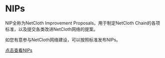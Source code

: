 # NIPs
NIP全称为NetCloth Improvement Proposals。用于制定NetCloth Chain的各项标准，以及提交各类改进NetCloth网络的提案。

如您有意参与NetCloth网络建设，可以按照标准发布NIPs。

[点击查看NIPs](https://github.com/netcloth/NIPs)